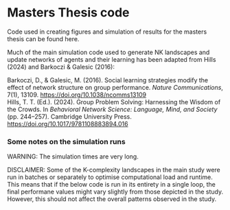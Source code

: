# Masters Thesis code


Code used in creating figures and simulation of results for the masters thesis can be found here.

Much of the main simulation code used to generate NK landscapes and update networks of agents and their learning has been adapted from Hills (2024) and Barkoczi & Galesic (2016):

Barkoczi, D., & Galesic, M. (2016). Social learning strategies modify the effect of network structure on group performance. *Nature Communications*, 7(1), 13109. https://doi.org/10.1038/ncomms13109 \
Hills, T. T. (Ed.). (2024). Group Problem Solving: Harnessing the Wisdom of the Crowds. In *Behavioral Network Science: Language, Mind, and Society* (pp. 244–257). Cambridge University Press. https://doi.org/10.1017/9781108883894.016


### Some notes on the simulation runs

WARNING: The simulation times are very long.

DISCLAIMER: Some of the K-complexity landscapes in the main study were run in batches or separately to optimise computational load and runtime. This means that if the below code is run in its entirety in a single loop, the final performane values might vary slightly from those depicted in the study. However, this should not affect the overall patterns observed in the study.



